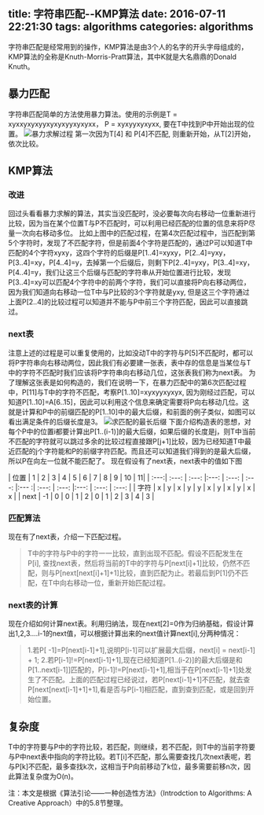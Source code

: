 title: 字符串匹配--KMP算法
date: 2016-07-11 22:21:30
tags: algorithms
categories: algorithms
---
字符串匹配是经常用到的操作，KMP算法是由3个人的名字的开头字母组成的，KMP算法的全称是Knuth-Morris-Pratt算法，其中K就是大名鼎鼎的Donald Knuth。
##  **暴力匹配**
字符串匹配简单的方法使用暴力算法。使用的示例是T = xyxxyxyxyyxyxyxyyxyxyxx， P = xyxyyxyxyxx, 要在T中找到P中开始出现的位置。
![暴力求解过程](robust.jpg)
第一次因为T[4] 和 P[4]不匹配, 则重新开始，从T[2]开始，依次比较。
## **KMP算法**
### **改进**
回过头看看暴力求解的算法，其实当没匹配时，没必要每次向右移动一位重新进行比较，因为当在某个位置T与P不匹配时，可以利用已经匹配的位置的信息来将P尽量一次向右移动多位。
比如上图中的匹配过程，在第4次匹配过程中，当匹配到第5个字符时，发现了不匹配字符，但是前面4个字符是匹配的，通过P可以知道T中匹配的4个字符xyxy，这四个字符的后缀是P[1..4]=xyxy，P[2..4]=yxy，P[3..4]=xy，P[4..4]=y，去掉第一个后缀后，则剩下P[2..4]=yxy，P[3..4]=xy，P[4..4]=y，我们让这三个后缀与匹配的字符串从开始位置进行比较，发现P[3..4]=xy可以匹配4个字符中的前两个字符，我们可以直接将P向右移动两位，因为我们知道向右移动一位T中与P比较的3个字符就是yxy, 但是这三个字符通过上面P[2..4]的比较过程可以知道并不能与P中前三个字符匹配，因此可以直接跳过。
### **next表**
注意上述的过程是可以重复使用的，比如没动T中的字符与P[5]不匹配时，都可以将P字符串向右移动两位，因此我们有必要建一张表，表中存的信息是当某位与T中的字符不匹配时我们应该将P字符串向右移动几位，这张表我们称为next表。
为了理解这张表是如何构造的，我们在说明一下，在暴力匹配中的第6次匹配过程中，P[11]与T中的字符不匹配，考察P[1..10]=xyxyyxyxyx, 因为刚经过匹配，可以知道P[1..10]=A[6..15]，因此可以利用这个信息来确定需要将P向右移动几位。这就是计算和P中的前缀匹配的P[1..10]中的最大后缀，和前面的例子类似，如图可以看出满足条件的后缀长度是3。
![求匹配的最长后缀](suffix.jpg)
下面介绍构造表的思想，对每个P中的位置i都要计算出P[1..(i-1)]的最大后缀，如果后缀的长度是j，则T中当前不匹配的字符就可以跳过多余的比较过程直接跟P[j+1]比较，因为已经知道T中最近匹配的j个字符能和P的前缀字符匹配。而且还可以知道我们得到的是最大后缀，所以P在向左一位就不能匹配了。
现在假设有了next表，next表中的值如下图

| 位置  | 1 | 2 | 3 | 4 | 5 | 6 | 7 | 8 | 9 | 10 | 11|
| :---:| :---: | :---: |:---: | :---: | :---: |:--- :| :---: | :---: |:---: | :---: | :---: |
| 字符 | x | y | x | y | y | x | y | x | y | x | x |
| next | -1 | 0 | 0 | 1 | 2 | 0 | 1 | 2 | 3 | 4 | 3 |
### **匹配算法**
现在有了next表，介绍一下匹配过程。

>T中的字符与P中的字符一一比较，直到出现不匹配。假设不匹配发生在P[i], 查找next表，然后将当前的T中的字符与P[next[i]+1]比较，仍然不匹配，则与P[next[next[i]+1]+1]比较，直到匹配为止。若最后到P[1]仍不匹配，在T中向右移动一位，重新开始匹配过程。

### **next表的计算**
现在介绍如何计算next表。利用归纳法，现在next[2]=0作为归纳基础，假设计算出1,2,3....i-1的next值，可以根据计算出来的next值计算next[i],分两种情况：
>1.若P[ -1]=P[next[i-1]+1],说明P[i-1]可以扩展最大后缀，next[i] = next[i-1] + 1;
>2.若P[i-1]!=P[next[i-1]+1],现在已经知道P[1..(i-2)]的最大后缀是和P[1..next[i-1]]匹配的，P[i-1]!=P[next[i-1]+1],相当于在P[next[i-1]+1]处发生了不匹配。上面的匹配过程已经说过，若P[next[i-1]+1]不匹配，就去查P[next[next[i-1]+1]+1],看是否与P[i-1]相匹配，直到查到匹配，或是回到开始位置。

## **复杂度**
T中的字符要与P中的字符比较，若匹配，则继续，若不匹配，则T中的当前字符要与P中next表中指向的字符比较。若T[i]不匹配，那么需要查找几次next表呢，若与P[k]不匹配，最多查找k次，这相当于P向前移动了k位，最多需要前移n次，因此算法复杂度为O(n)。

注：本文是根据《算法引论——一种创造性方法》（Introdction to Algorithms: A Creative Approach）中的5.8节整理。
